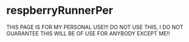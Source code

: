 # respberryRunnerPer
THIS PAGE IS FOR MY PERSONAL USE!!! DO NOT USE THIS, I DO NOT GUARANTEE THIS WILL BE OF USE FOR ANYBODY EXCEPT ME!!
